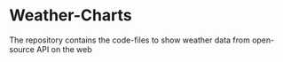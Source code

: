 # Weather-Charts
The repository contains the code-files to show weather data from open-source API on the web
